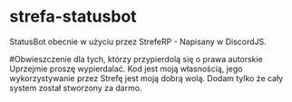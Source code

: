 # strefa-statusbot

StatusBot obecnie w użyciu przez StrefeRP - Napisany w DiscordJS. 

#Obwieszczenie dla tych, którzy przypierdolą się o prawa autorskie
Uprzejmie proszę wypierdalać. Kod jest moją własnością, jego wykorzystywanie przez Strefę jest moją dobrą wolą. Dodam tylko że cały system został stworzony za darmo.
